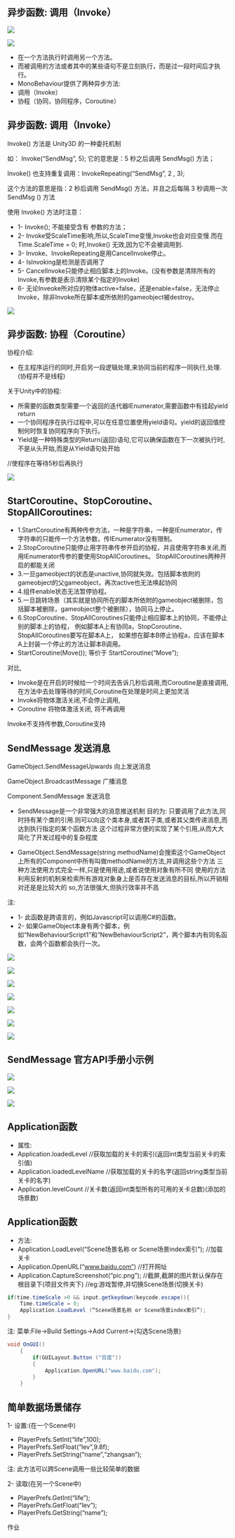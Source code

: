 ## 异步函数: 调用（Invoke）

![](https://nts.newbieol.com/static/k25/02_%E6%B8%B8%E6%88%8F%E5%BC%95%E6%93%8E%E6%A0%B8%E5%BF%83/07_%E6%B5%81%E7%A8%8B%E6%8E%A7%E5%88%B6/img2/36/%E5%9B%BE%E7%89%8721.png)

![](https://nts.newbieol.com/static/k25/02_%E6%B8%B8%E6%88%8F%E5%BC%95%E6%93%8E%E6%A0%B8%E5%BF%83/07_%E6%B5%81%E7%A8%8B%E6%8E%A7%E5%88%B6/img2/36/%E5%9B%BE%E7%89%8722.png)

* 在一个方法执行时调用另一个方法。
* 而被调用的方法或者其中的某些语句不是立刻执行，而是过一段时间后才执行。
* MonoBehaviour提供了两种异步方法:
* 调用（Invoke）
* 协程（协同，协同程序，Coroutine）

## 异步函数: 调用（Invoke）

Invoke() 方法是 Unity3D 的一种委托机制

如： Invoke(“SendMsg”, 5); 它的意思是：5 秒之后调用 SendMsg() 方法；

Invoke() 也支持重复调用：InvokeRepeating(“SendMsg”, 2 , 3);

这个方法的意思是指：2 秒后调用 SendMsg() 方法，并且之后每隔 3 秒调用一次 SendMsg () 方法

使用 Invoke() 方法时注意：
* 1- Invoke(); 不能接受含有 参数的方法；
* 2- Invoke受ScaleTime影响,所以,ScaleTime变慢,Invoke也会对应变慢.而在 Time.ScaleTime = 0; 时,Invoke() 无效,因为它不会被调用到.
* 3- Invoke、InvokeRepeating是用CancelInvoke停止。
* 4- IsInvoking是检测是否调用了
* 5- CancelInvoke只能停止相应脚本上的Invoke。(没有参数是清除所有的Invoke,有参数是表示清除某个指定的Invoke)
* 6- 无论Inveoke所对应的物体active=false，还是enable=false，无法停止Invoke，除非Invoke所在脚本或所依附的gameobject被destroy。

![](https://nts.newbieol.com/static/k25/02_%E6%B8%B8%E6%88%8F%E5%BC%95%E6%93%8E%E6%A0%B8%E5%BF%83/07_%E6%B5%81%E7%A8%8B%E6%8E%A7%E5%88%B6/img2/36/%E5%9B%BE%E7%89%8741.png)

## 异步函数: 协程（Coroutine）

协程介绍:

* 在主程序运行的同时,开启另一段逻辑处理,来协同当前的程序一同执行,处理.(协程并不是线程)

关于Unity中的协程:

* 所需要的函数类型需要一个返回的迭代器IEnumerator,需要函数中有挂起yield return
* 一个协同程序在执行过程中,可以在任意位置使用yield语句。yield的返回值控制何时恢复协同程序向下执行。
* Yield是一种特殊类型的Return(返回)语句,它可以确保函数在下一次被执行时,不是从头开始,而是从Yield语句处开始

//使程序在等待5秒后再执行

![](https://nts.newbieol.com/static/k25/02_%E6%B8%B8%E6%88%8F%E5%BC%95%E6%93%8E%E6%A0%B8%E5%BF%83/07_%E6%B5%81%E7%A8%8B%E6%8E%A7%E5%88%B6/img2/38/%E5%9B%BE%E7%89%8721.png)


## StartCoroutine、StopCoroutine、StopAllCoroutines:

* 1.StartCoroutine有两种传参方法，一种是字符串，一种是IEnumerator，传字符串的只能传一个方法参数，传IEnumerator没有限制。
* 2.StopCoroutine只能停止用字符串传参开启的协程，并且使用字符串关闭,而用IEnumerator传参的要使用StopAllCoroutines。 StopAllCoroutines两种开启的都能关闭
* 3.一旦gameobject的状态是unactive,协同就失效。包括脚本依附的gameobject的父gameobject，再次active也无法唤起协同
* 4.组件enable状态无法暂停协程。
* 5.一旦跳转场景（其实就是协同所在的脚本所依附的gameobject被删除，包括脚本被删除，gameobject整个被删除），协同马上停止。
* 6.StopCoroutine、StopAllCoroutines只能停止相应脚本上的协同，不能停止别的脚本上的协程，
  例如脚本A上有协同a，StopCoroutine、StopAllCoroutines要写在脚本A上，
  如果想在脚本B停止协程a，应该在脚本A上封装一个停止的方法让脚本B调用。
* StartCoroutine(Move()); 等价于 StartCoroutine(“Move”);

对比,
* Invoke是在开启的时候给一个时间去告诉几秒后调用,而Coroutine是直接调用,在方法中去处理等待的时间,Coroutine在处理是时间上更加灵活
* Invoke将物体激活关闭,不会停止调用,
* Coroutine 将物体激活关闭, 将不再调用

Invoke不支持传参数,Coroutine支持


## SendMessage 发送消息

GameObject.SendMessageUpwards 向上发送消息

GameObject.BroadcastMessage 广播消息

Component.SendMessage 发送消息

* SendMessage是一个非常强大的消息推送机制
  目的为: 只要调用了此方法,同时持有某个类的引用.则可以向这个类本身,或者其子类,或者其父类传递消息,而达到执行指定的某个函数方法
  这个过程非常方便的实现了某个引用,从而大大简化了开发过程中的复杂程度

* GameObject.SendMessage(string methodName)会搜索这个GameObject上所有的Component中所有叫做methodName的方法,并调用这些个方法
三种方法使用方式完全一样,只是使用用途,或者说使用对象有所不同
使用的方法利用反射的机制来检索所有游戏对象身上是否存在发送消息的目标,所以开销相对还是是比较大的
so,方法很强大,但执行效率并不高

注:
* 1- 此函数是跨语言的，例如Javascript可以调用C#的函数。
* 2- 如果GameObject本身有两个脚本，例如“NewBehaviourScript1”和“NewBehaviourScript2”，两个脚本内有同名函数，会两个函数都会执行一次。


![](https://nts.newbieol.com/static/k25/02_%E6%B8%B8%E6%88%8F%E5%BC%95%E6%93%8E%E6%A0%B8%E5%BF%83/07_%E6%B5%81%E7%A8%8B%E6%8E%A7%E5%88%B6/img3/40/%E5%9B%BE%E7%89%8731.png)

![](https://nts.newbieol.com/static/k25/02_%E6%B8%B8%E6%88%8F%E5%BC%95%E6%93%8E%E6%A0%B8%E5%BF%83/07_%E6%B5%81%E7%A8%8B%E6%8E%A7%E5%88%B6/img3/40/%E5%9B%BE%E7%89%8732.png)

![](https://nts.newbieol.com/static/k25/02_%E6%B8%B8%E6%88%8F%E5%BC%95%E6%93%8E%E6%A0%B8%E5%BF%83/07_%E6%B5%81%E7%A8%8B%E6%8E%A7%E5%88%B6/img3/40/%E5%9B%BE%E7%89%8733.png)

![](https://nts.newbieol.com/static/k25/02_%E6%B8%B8%E6%88%8F%E5%BC%95%E6%93%8E%E6%A0%B8%E5%BF%83/07_%E6%B5%81%E7%A8%8B%E6%8E%A7%E5%88%B6/img3/40/%E5%9B%BE%E7%89%8734.png)

![](https://nts.newbieol.com/static/k25/02_%E6%B8%B8%E6%88%8F%E5%BC%95%E6%93%8E%E6%A0%B8%E5%BF%83/07_%E6%B5%81%E7%A8%8B%E6%8E%A7%E5%88%B6/img3/40/%E5%9B%BE%E7%89%8735.png)

![](https://nts.newbieol.com/static/k25/02_%E6%B8%B8%E6%88%8F%E5%BC%95%E6%93%8E%E6%A0%B8%E5%BF%83/07_%E6%B5%81%E7%A8%8B%E6%8E%A7%E5%88%B6/img3/40/%E5%9B%BE%E7%89%8736.png)

![](https://nts.newbieol.com/static/k25/02_%E6%B8%B8%E6%88%8F%E5%BC%95%E6%93%8E%E6%A0%B8%E5%BF%83/07_%E6%B5%81%E7%A8%8B%E6%8E%A7%E5%88%B6/img3/40/%E5%9B%BE%E7%89%8737.png)

## SendMessage 官方API手册小示例

![](https://nts.newbieol.com/static/k25/02_%E6%B8%B8%E6%88%8F%E5%BC%95%E6%93%8E%E6%A0%B8%E5%BF%83/07_%E6%B5%81%E7%A8%8B%E6%8E%A7%E5%88%B6/img3/40/%E5%9B%BE%E7%89%8741.png)

![](https://nts.newbieol.com/static/k25/02_%E6%B8%B8%E6%88%8F%E5%BC%95%E6%93%8E%E6%A0%B8%E5%BF%83/07_%E6%B5%81%E7%A8%8B%E6%8E%A7%E5%88%B6/img3/40/%E5%9B%BE%E7%89%8742.png)

![](https://nts.newbieol.com/static/k25/02_%E6%B8%B8%E6%88%8F%E5%BC%95%E6%93%8E%E6%A0%B8%E5%BF%83/07_%E6%B5%81%E7%A8%8B%E6%8E%A7%E5%88%B6/img3/40/%E5%9B%BE%E7%89%8743.png)


## Application函数

* 属性:
* Application.loadedLevel //获取加载的关卡的索引(返回int类型当前关卡的索引值)
* Application.loadedLevelName //获取加载的关卡的名字(返回string类型当前关卡的名字)
* Application.levelCount //关卡数(返回int类型所有的可用的关卡总数)(添加的场景数)

## Application函数

* 方法:
* Application.LoadLevel(“Scene场景名称 or Scene场景index索引”); //加载关卡
* Application.OpenURL(“www.baidu.com”) //打开网址
* Application.CaptureScreenshot(“pic.png”); //截屏,截屏的图片默认保存在根目录下(项目文件夹下)
//eg:游戏暂停,并切换Scene场景(切换关卡)


```C#
if(time.timeScale >0 && input.getkeydown(keycode.escape)){
	Time.timeScale = 0;
	Application.LoadLevel (“Scene场景名称 or Scene场景index索引”);
}
```
注:
菜单:File->Build Settings->Add Current->(勾选Scene场景)

```C#
void OnGUI()
    {
        if(GUILayout.Button ("百度"))
        {
            Application.OpenURL("www.baidu.com");
        }
    }
```


## 简单数据场景储存

1- 设置:(在一个Scene中)
* PlayerPrefs.SetInt(“life”,100);
* PlayerPrefs.SetFloat(“lev”,9.8f);
* PlayerPrefs.SetString(“name”,“zhangsan”);

注: 此方法可以跨Scene调用一些比较简单的数据

2- 读取(在另一个Scene中)
* PlayerPrefs.GetInt(“life”);
* PlayerPrefs.GetFloat(“lev”);
* PlayerPrefs.GetString(“name”);

作业

































